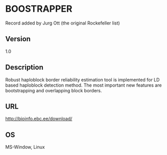 # BOOSTRAPPER
Record added by Jurg Ott (the original Rockefeller list)

## Version
1.0

## Description
Robust haploblock border reliability estimation tool is implemented for LD based haploblock detection method. The most important new features are bootstrapping and overlapping block borders.

## URL
http://bioinfo.ebc.ee/download/

## OS
MS-Window, Linux